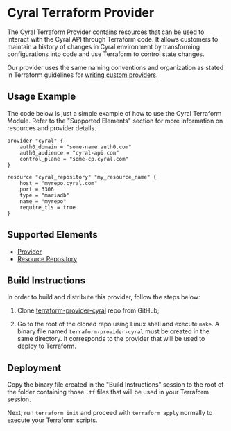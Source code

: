 
# Cyral Terraform Provider

The Cyral Terraform Provider contains resources that can be used to interact with the Cyral API through Terraform code. It allows customers to maintain a history of changes in Cyral environment by transforming configurations into code and use Terraform to control state changes.

Our provider uses the same naming conventions and organization as stated in Terraform guidelines for [writing custom providers](https://www.terraform.io/docs/extend/writing-custom-providers.html).

## Usage Example

The code below is just a simple example of how to use the Cyral Terraform Module. Refer to the "Supported Elements" section for more information on resources and provider details.

```hcl
provider "cyral" {
    auth0_domain = "some-name.auth0.com"
    auth0_audience = "cyral-api.com"
    control_plane = "some-cp.cyral.com"
}

resource "cyral_repository" "my_resource_name" {
    host = "myrepo.cyral.com"
    port = 3306
    type = "mariadb"
    name = "myrepo"
    require_tls = true
}
```

## Supported Elements

- [Provider](./doc/provider.md)
- [Resource Repository](./doc/resource_repository.md)

## Build Instructions

In order to build and distribute this provider, follow the steps below:

 1. Clone [terraform-provider-cyral](https://github.com/cyralinc/terraform-provider-cyral) repo from GitHub;

 2. Go to the root of the cloned repo using Linux shell and execute `make`. A binary file named `terraform-provider-cyral` must be created in the same directory. It corresponds to the provider that will be used to deploy to Terraform.

## Deployment

Copy the binary file created in the "Build Instructions" session to the root of the folder containing those `.tf` files that will be used in your Terraform session.

Next, run `terraform init` and proceed with `terraform apply` normally to execute your Terraform scripts.
